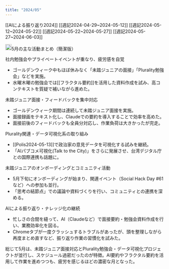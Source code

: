 ```yaml
---
title: "2024/05"
---
```


[[AIによる振り返り2024]]
[[週記2024-04-29~2024-05-12]]
[[週記2024-05-12~2024-05-22]]
[[週記2024-05-22~2024-05-27]]
[[週記2024-05-27~2024-06-03]]

<img src='https://scrapbox.io/api/pages/nishio/o1 Pro/icon' alt='o1 Pro.icon' height="19.5"/>5月の主な活動まとめ（簡潔版）

社内勉強会やプライベートイベントが重なり、疲労感を自覚
- ゴールデンウィーク中もほぼ休みなく「未踏ジュニアの面接」「Plurality勉強会」などを実施。
- 水曜木曜の勉強会では[[フラクタル要約]]を活用した資料作成を試み、高コンテキストを質疑で補いながら進めた。

未踏ジュニア面接・フィードバックを集中対応
- ゴールデンウィーク期間は連続して未踏ジュニア面接を実施。
- 面接録画をテキスト化し、Claudeでの要約を導入することで効率を高めた。
- 面接前後のフィードバックも全員分対応し、作業負荷は大きかったが完走。

Plurality関連・データ可視化系の取り組み
- [[Polis2024-05-13]]で政治家の意見データを可視化する試みを継続。
- 「AIパブコメ可視化(Talk to the City)」をさらに発展させ、台湾デジタル庁との国際連携も話題に。

未踏ジュニアのオンボーディングとコミュニティ活動
- 5月下旬にオンボーディングが始まり、関連イベント（Social Hack Day #61など）への参加も並行。
- 「思考の結節点」での議論や資料づくりを行い、コミュニティとの連携を深める。

AIによる振り返り・ナレッジ化の継続
- 忙しさの合間を縫って、AI（Claudeなど）で面接要約・勉強会資料作成を行い、業務効率化を図る。
- Chromeタブが一度クラッシュするトラブルがあったが、頭を整理しながら再度まとめ直すなど、振り返り作業の習慣化を試みた。

総じて5月は、未踏ジュニア面接対応とPlurality勉強会・データ可視化プロジェクトが並行し、スケジュール過密だったのが特徴。AI要約やフラクタル要約を活用して作業を進めつつも、疲労を感じるほどの濃密な月となった。

